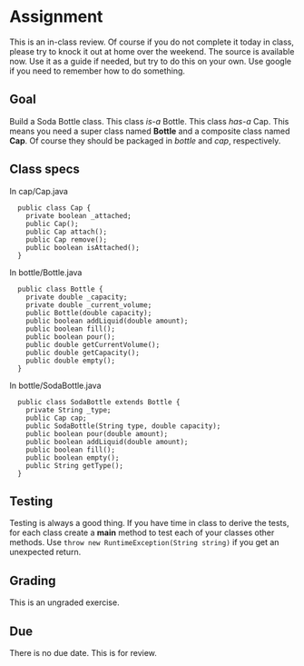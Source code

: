 # Assignment
This is an in-class review. Of course if you do not complete it today in class, please try to knock it out at home over the weekend. The source is available now. Use it as a guide if needed, but try to do this on your own. Use google if you need to remember how to do something.
## Goal
Build a Soda Bottle class.
This class *is-a* Bottle.
This class *has-a* Cap.
This means you need a super class named **Bottle** and a composite class named **Cap**.
Of course they should be packaged in *bottle* and *cap*, respectively.
## Class specs
In cap/Cap.java
```
  public class Cap {
    private boolean _attached;
    public Cap();
    public Cap attach();
    public Cap remove();
    public boolean isAttached();
  }
```

In bottle/Bottle.java
```
  public class Bottle {
    private double _capacity;
    private double _current_volume;
    public Bottle(double capacity);
    public boolean addLiquid(double amount);
    public boolean fill();
    public boolean pour();
    public double getCurrentVolume();
    public double getCapacity();
    public double empty();
  }
```
In bottle/SodaBottle.java
```
  public class SodaBottle extends Bottle {
    private String _type;
    public Cap cap;
    public SodaBottle(String type, double capacity);
    public boolean pour(double amount);
    public boolean addLiquid(double amount);
    public boolean fill();
    public boolean empty();
    public String getType();
  }
```

## Testing
Testing is always a good thing. If you have time in class to derive the tests, for each class create a **main** method to test each of your classes other methods. Use `throw new RuntimeException(String string)` if you get an unexpected return.
## Grading
This is an ungraded exercise.
## Due
There is no due date. This is for review.
